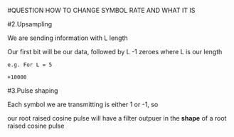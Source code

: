 #QUESTION HOW TO CHANGE SYMBOL RATE AND WHAT IT IS



#2.Upsampling

We are sending information with L length

Our first bit will be our data, followed by L -1 zeroes where L is our length

```
e.g. For L = 5

+10000
```

#3.Pulse shaping

Each symbol we are transmitting is either 1 or -1, so

our root raised cosine pulse will have a filter outpuer in the **shape** of a root raised cosine pulse
